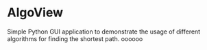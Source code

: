# AlgoView
Simple Python GUI application to demonstrate the usage of different algorithms for finding the shortest path.
oooooo